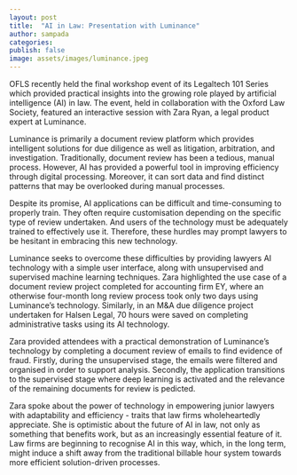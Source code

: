 ```yaml
---
layout: post
title:  "AI in Law: Presentation with Luminance"
author: sampada
categories: 
publish: false
image: assets/images/luminance.jpeg
---
```

OFLS recently held the final workshop event of its Legaltech 101 Series which provided practical insights into the growing role played by artificial intelligence (AI) in law. The event, held in collaboration with the Oxford Law Society, featured an interactive session with Zara Ryan, a legal product expert at Luminance.  

Luminance is primarily a document review platform which provides intelligent solutions for due diligence as well as litigation, arbitration, and investigation. Traditionally, document review has been a tedious, manual process. However, AI has provided a powerful tool in improving efficiency through digital processing. Moreover, it can sort data and find distinct patterns that may be overlooked during manual processes. 

Despite its promise, AI applications can be difficult and time-consuming to properly train. They often require customisation depending on the specific type of review undertaken. And users of the technology must be adequately trained to effectively use it. Therefore, these hurdles may prompt lawyers to be hesitant in embracing this new technology.  

Luminance seeks to overcome these difficulties by providing lawyers AI technology with a simple user interface, along with unsupervised and supervised machine learning techniques. Zara highlighted the use case of a document review project completed for accounting firm EY, where an otherwise four-month long review process took only two days using Luminance’s technology. Similarly, in an M&A due diligence project undertaken for Halsen Legal, 70 hours were saved on completing administrative tasks using its AI technology. 

Zara provided attendees with a practical demonstration of Luminance’s technology by completing a document review of emails to find evidence of fraud. Firstly, during the unsupervised stage, the emails were filtered and organised in order to support analysis. Secondly, the application transitions to the supervised stage where deep learning is activated and the relevance of the remaining documents for review is pedicted. 

Zara spoke about the power of technology in empowering junior lawyers with adaptability and efficiency - traits that law firms wholeheartedly appreciate. She is optimistic about the future of AI in law, not only as something that benefits work, but as an increasingly essential feature of it. Law firms are beginning to recognise AI in this way, which, in the long term, might induce a shift away from the traditional billable hour system towards more efficient solution-driven processes. 
